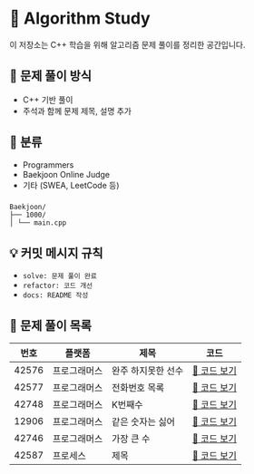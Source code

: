 # 📘 Algorithm Study

이 저장소는 C++ 학습을 위해 알고리즘 문제 풀이를 정리한 공간입니다.
## 📝 문제 풀이 방식

- C++ 기반 풀이
- 주석과 함께 문제 제목, 설명 추가


## 📂 분류

- Programmers
- Baekjoon Online Judge
- 기타 (SWEA, LeetCode 등)
###
```
Baekjoon/
├── 1000/
│ └── main.cpp
```

## 💡 커밋 메시지 규칙

- `solve: 문제 풀이 완료`
- `refactor: 코드 개선`
- `docs: README 작성`

## 📄 문제 풀이 목록

| 번호 | 플랫폼 | 제목 | 코드 |
|------|--------|------|------|
| 42576 | 프로그래머스 | 완주 하지못한 선수 | [🔗 코드 보기](./Programmers/42576/main.cpp) |
| 42577 | 프로그래머스 | 전화번호 목록 | [🔗 코드 보기](./Programmers/42577/main.cpp) |
| 42748 | 프로그래머스 | K번째수 | [🔗 코드 보기](./Programmers/42748/main.cpp) |
| 12906 | 프로그래머스 | 같은 숫자는 싫어 | [🔗 코드 보기](./Programmers/12906/main.cpp) |
| 42746 | 프로그래머스 | 가장 큰 수 | [🔗 코드 보기](./Programmers/42746/main.cpp) |
| 42587 | 프로세스 | 제목 | [🔗 코드 보기](./Programmers/42587/main.cpp) |



<!--
| 0 | 프로그래머스 | 제목 | [🔗 코드 보기](./Programmers/0/main.cpp) |
